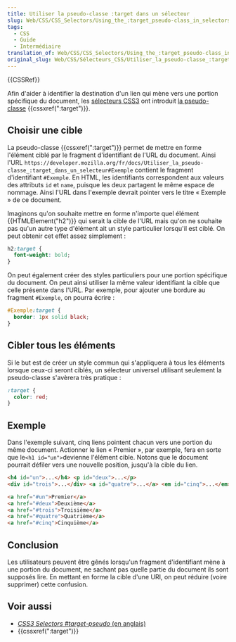 ```yaml
---
title: Utiliser la pseudo-classe :target dans un sélecteur
slug: Web/CSS/CSS_Selectors/Using_the_:target_pseudo-class_in_selectors
tags:
  - CSS
  - Guide
  - Intermédiaire
translation_of: Web/CSS/CSS_Selectors/Using_the_:target_pseudo-class_in_selectors
original_slug: Web/CSS/Sélecteurs_CSS/Utiliser_la_pseudo-classe_:target_dans_un_selecteur
---
```

{{CSSRef}}

Afin d'aider à identifier la destination d'un lien qui mène vers une portion spécifique du document, les [sélecteurs CSS3](https://www.w3.org/TR/css3-selectors/#target-pseudo) ont introduit [la pseudo-classe](/fr/docs/Web/CSS/Pseudo-classes) {{cssxref(":target")}}.

## Choisir une cible

La pseudo-classe {{cssxref(":target")}} permet de mettre en forme l'élément ciblé par le fragment d'identifiant de l'URL du document. Ainsi l'URL `https://developer.mozilla.org/fr/docs/Utiliser_la_pseudo-classe_:target_dans_un_selecteur#Exemple` contient le fragment d'identifiant `#Exemple`. En HTML, les identifiants correspondent aux valeurs des attributs `id` et `name`, puisque les deux partagent le même espace de nommage. Ainsi l'URL dans l'exemple devrait pointer vers le titre « Exemple » de ce document.

Imaginons qu'on souhaite mettre en forme n'importe quel élément {{HTMLElement("h2")}} qui serait la cible de l'URL mais qu'on ne souhaite pas qu'un autre type d'élément ait un style particulier lorsqu'il est ciblé. On peut obtenir cet effet assez simplement :

```css
h2:target {
  font-weight: bold;
}
```

On peut également créer des styles particuliers pour une portion spécifique du document. On peut ainsi utiliser la même valeur identifiant la cible que celle présente dans l'URL. Par exemple, pour ajouter une bordure au fragment `#Exemple`, on pourra écrire :

```css
#Exemple:target {
  border: 1px solid black;
}
```

## Cibler tous les éléments

Si le but est de créer un style commun qui s'appliquera à tous les éléments lorsque ceux-ci seront ciblés, un sélecteur universel utilisant seulement la pseudo-classe s'avèrera très pratique&nbsp;:

```css
:target {
  color: red;
}
```

## Exemple

Dans l'exemple suivant, cinq liens pointent chacun vers une portion du même document. Actionner le lien « Premier », par exemple, fera en sorte que le` <h1 id="un"> `devienne l'élément cible. Notons que le document pourrait défiler vers une nouvelle position, jusqu'à la cible du lien.

```html
<h4 id="un">...</h4> <p id="deux">...</p>
<div id="trois">...</div> <a id="quatre">...</a> <em id="cinq">...</em>

<a href="#un">Premier</a>
<a href="#deux">Deuxième</a>
<a href="#trois">Troisième</a>
<a href="#quatre">Quatrième</a>
<a href="#cinq">Cinquième</a>
```

## Conclusion

Les utilisateurs peuvent être gênés lorsqu'un fragment d'identifiant mène à une portion du document, ne sachant pas quelle partie du document ils sont supposés lire. En mettant en forme la cible d'une URI, on peut réduire (voire supprimer) cette confusion.

## Voir aussi

- [_CSS3 Selectors #target-pseudo_ (en anglais)](https://www.w3.org/TR/css3-selectors/#target-pseudo)
- {{cssxref(":target")}}
